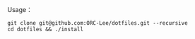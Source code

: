 Usage：
```shell
git clone git@github.com:ORC-Lee/dotfiles.git --recursive
cd dotfiles && ./install
```
